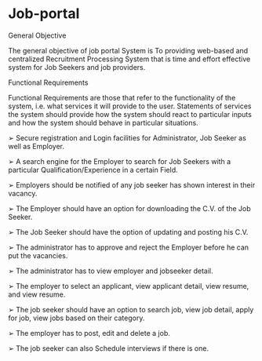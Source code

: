 # Job-portal

General Objective

The general objective of job portal System is To providing web-based and centralized
Recruitment Processing System that is time and effort effective system for Job Seekers and job
providers.

Functional Requirements

Functional Requirements are those that refer to the functionality of the system, i.e. what services
it will provide to the user. Statements of services the system should provide how the system should
react to particular inputs and how the system should behave in particular situations.

➢ Secure registration and Login facilities for Administrator, Job Seeker as well as
Employer.

➢ A search engine for the Employer to search for Job Seekers with a particular
Qualification/Experience in a certain Field.

➢ Employers should be notified of any job seeker has shown interest in their vacancy.

➢ The Employer should have an option for downloading the C.V. of the Job Seeker.

➢ The Job Seeker should have the option of updating and posting his C.V.

➢ The administrator has to approve and reject the Employer before he can put the vacancies.

➢ The administrator has to view employer and jobseeker detail.

➢ The employer to select an applicant, view applicant detail, view resume, and view resume.

➢ The job seeker should have an option to search job, view job detail, apply for job, view
jobs based on their category.

➢ The employer has to post, edit and delete a job.

➢ The job seeker can also Schedule interviews if there is one.

